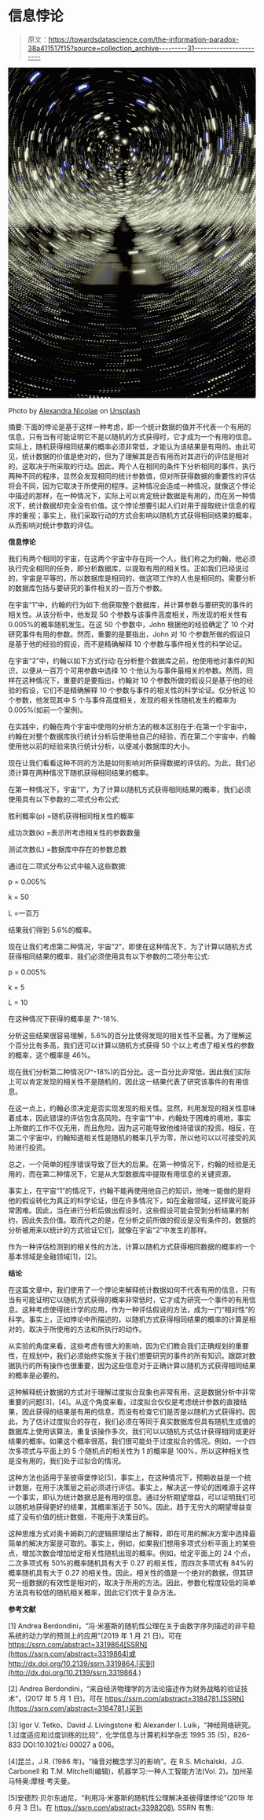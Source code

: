 # 信息悖论

> 原文：<https://towardsdatascience.com/the-information-paradox-38a411517f15?source=collection_archive---------31----------------------->

![](img/11bd8494ca02517d34cdab69b8034104.png)

Photo by [Alexandra Nicolae](https://unsplash.com/@macnicolae?utm_source=unsplash&utm_medium=referral&utm_content=creditCopyText) on [Unsplash](https://unsplash.com/?utm_source=unsplash&utm_medium=referral&utm_content=creditCopyText)

摘要:下面的悖论是基于这样一种考虑，即一个统计数据的值并不代表一个有用的信息，只有当有可能证明它不是以随机的方式获得时，它才成为一个有用的信息。实际上，随机获得相同结果的概率必须非常低，才能认为该结果是有用的。由此可见，统计数据的价值是绝对的，但为了理解其是否有用而对其进行的评估是相对的，这取决于所采取的行动。因此，两个人在相同的条件下分析相同的事件，执行两种不同的程序，显然会发现相同的统计参数值，但对所获得数据的重要性的评估将会不同，因为它取决于所使用的程序。这种情况会造成一种情况，就像这个悖论中描述的那样，在一种情况下，实际上可以肯定统计数据是有用的，而在另一种情况下，统计数据却完全没有价值。这个悖论想要引起人们对用于提取统计信息的程序的重视；事实上，我们采取行动的方式会影响以随机方式获得相同结果的概率，从而影响对统计参数的评估。

**信息悖论**

我们有两个相同的宇宙，在这两个宇宙中存在同一个人，我们称之为约翰，他必须执行完全相同的任务，即分析数据库，以提取有用的相关性。正如我们已经说过的，宇宙是平等的，所以数据库是相同的，做这项工作的人也是相同的。需要分析的数据库包括与要研究的事件相关的一百万个参数。

在宇宙“1”中，约翰的行为如下:他获取整个数据库，并计算参数与要研究的事件的相关性。从该分析中，他发现 50 个参数与该事件高度相关，所发现的相关性有 0.005%的概率随机发生。在这 50 个参数中，John 根据他的经验确定了 10 个对研究事件有用的参数。然而，重要的是要指出，John 对 10 个参数所做的假设只是基于他的经验的假设，而不是精确解释 10 个参数与事件相关性的科学论证。

在宇宙“2”中，约翰以如下方式行动:在分析整个数据库之前，他使用他对事件的知识，以便从一百万个可用参数中选择 10 个他认为与事件最相关的参数。然而，同样在这种情况下，重要的是要指出，约翰对 10 个参数所做的假设只是基于他的经验的假设，它们不是精确解释 10 个参数与事件的相关性的科学论证。仅分析这 10 个参数，他发现其中 5 个与事件高度相关，发现的相关性随机发生的概率为 0.005%(如前一个案例)。

在实践中，约翰在两个宇宙中使用的分析方法的根本区别在于:在第一个宇宙中，约翰在对整个数据库执行统计分析后使用他自己的经验，而在第二个宇宙中，约翰使用他以前的经验来执行统计分析，以便减小数据库的大小。

现在让我们看看这种不同的方法是如何影响对所获得数据的评估的。为此，我们必须计算在两种情况下随机获得相同结果的概率。

在第一种情况下，宇宙“1”，为了计算以随机方式获得相同结果的概率，我们必须使用具有以下参数的二项式分布公式:

胜利概率(p) =随机获得相同相关性的概率

成功次数(k) =表示所考虑相关性的参数数量

测试次数(L) =数据库中存在的参数总数

通过在二项式分布公式中输入这些数据:

p = 0.005%

k = 50

L =一百万

结果我们得到 5.6%的概率。

现在让我们考虑第二种情况，宇宙“2”，即使在这种情况下，为了计算以随机方式获得相同结果的概率，我们必须使用具有以下参数的二项分布公式:

p = 0.005%

k = 5

L = 10

在这种情况下获得的概率是 7^-18%.

分析这些结果很容易理解，5.6%的百分比使得发现的相关性不显著。为了理解这个百分比有多高，我们还可以计算以随机方式获得 50 个以上考虑了相关性的参数的概率，这个概率是 46%。

现在我们分析第二种情况(7^-18%)的百分比。这一百分比非常低，因此我们实际上可以肯定发现的相关性不是随机的，因此这一结果代表了研究该事件的有用信息。

在这一点上，约翰必须决定是否实现发现的相关性。显然，利用发现的相关性意味着成本，因此错误的评估包含高风险。在宇宙“1”中，约翰处于困难的境地，事实上所做的工作不仅无用，而且危险，因为这可能导致他维持错误的投资。相反，在第二个宇宙中，约翰知道相关性是随机的概率几乎为零，所以他可以以可接受的风险进行投资。

总之，一个简单的程序错误导致了巨大的后果。在第一种情况下，约翰的经验是无用的，而在第二种情况下，它是从大型数据库中提取有用信息的关键资源。

事实上，在宇宙“1”的情况下，约翰不能再使用他自己的知识，他唯一能做的是将他的假设转化为真正的科学论证，但在许多情况下，如在金融领域，这样做可能非常困难。因此，当在进行分析后做出假设时，这些假设可能会受到分析结果的制约，因此失去价值。取而代之的是，在分析之前所做的假设是没有条件的，数据的分析被用来以统计的方式验证它们，就像在宇宙“2”中发生的那样。

作为一种评估检测到的相关性的方法，计算以随机方式获得相同数据的概率的一个基本领域是金融领域[1]，[2]。

**结论**

在这篇文章中，我们使用了一个悖论来解释统计数据如何不代表有用的信息，只有当有可能证明它以随机方式获得的概率非常低时，它才成为研究一个事件的有用信息。这种考虑使得统计学的应用，作为一种评估假说的方法，成为一门“相对性”的科学。事实上，正如悖论中所描述的，以随机方式获得相同结果的概率的计算是相对的，取决于所使用的方法和所执行的动作。

从实验的角度来看，这些考虑有很大的影响，因为它们教会我们正确规划的重要性，在规划中，我们必须始终实施关于我们想要研究的事件的所有知识。跟踪对数据执行的所有操作也很重要，因为这些信息对于正确计算以随机方式获得相同结果的概率是必要的。

这种解释统计数据的方式对于理解过度拟合现象也非常有用，这是数据分析中非常重要的问题[3]，[4]。从这个角度来看，过度拟合仅仅是考虑统计参数的直接结果，因此获得的结果是有用的信息，而没有检查它们是否是以随机方式获得的。因此，为了估计过度拟合的存在，我们必须在等同于真实数据库但具有随机生成值的数据库上使用该算法，重复该操作多次，我们可以以随机方式估计获得相同或更好结果的概率。如果这个概率很高，我们很可能处于过度拟合的情况。例如，一个四次多项式与平面上的 5 个随机点的相关性为 1 的概率是 100%，所以这种相关性是没有用的，我们处于过拟合的情况。

这种方法也适用于圣彼得堡悖论[5]，事实上，在这种情况下，预期收益是一个统计数据，在用于决策层之前必须进行评估。事实上，解决这一悖论的困难源于这样一个事实，即认为统计数据总是有用的信息。通过分析期望增益，可以证明我们可以随机地获得更好的结果，其概率渐近于 50%。因此，趋于无穷大的期望增益变成了没有价值的统计数据，不能用于决策目的。

这种思维方式对奥卡姆剃刀的逻辑原理给出了解释，即在可用的解决方案中选择最简单的解决方案是可取的。事实上，例如，如果我们想用多项式分析平面上的某些点，增加次数会增加给定相关性随机出现的概率。例如，给定平面上的 24 个点，二次多项式有 50%的概率随机具有大于 0.27 的相关性，而四次多项式有 84%的概率随机具有大于 0.27 的相关性。因此，相关性的值是一个绝对的数据，但其研究一组数据的有效性是相对的，取决于所用的方法。因此，参数化程度较低的简单方法具有较低的随机相关概率，因此它们优于复杂方法。

**参考文献**

[1] Andrea Berdondini，“冯·米塞斯的随机性公理在关于由数字序列描述的非平稳系统的动力学的预测上的应用”(2019 年 1 月 21 日)。可在 https://ssrn.com/abstract=3319864[SSRN](https://ssrn.com/abstract=3319864)或 http://dx.doi.org/10.2139/ssrn.3319864.[买到](http://dx.doi.org/10.2139/ssrn.3319864.)

[2] Andrea Berdondini，“来自经济物理学的方法论描述作为财务战略的验证技术”，(2017 年 5 月 1 日)。可在 https://ssrn.com/abstract=3184781.[SSRN](https://ssrn.com/abstract=3184781.)买到

[3] Igor V. Tetko、David J. Livingstone 和 Alexander I. Luik，“神经网络研究。1.过度适应和过度训练的比较”，化学信息与计算机科学杂志 1995 35 (5)，826–833 DOI:10.1021/ci 00027 a 006。

[4]昆兰，J.R. (1986 年)。“噪音对概念学习的影响”。在 R.S. Michalski、J.G. Carbonell 和 T.M. Mitchell(编辑)，机器学习:一种人工智能方法(Vol. 2)。加州圣马特奥:摩根·考夫曼。

[5]安德烈·贝尔东迪尼，“利用冯·米塞斯的随机性公理解决圣彼得堡悖论”(2019 年 6 月 3 日)。在 https://ssrn.com/abstract=3398208\. SSRN 有售: